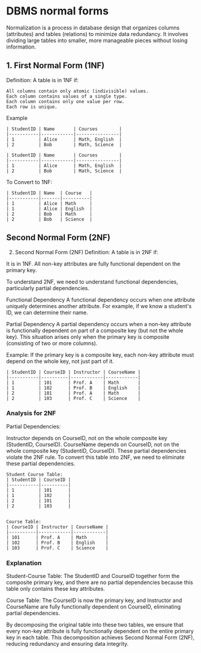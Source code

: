 # DBMS normal forms

Normalization is a process in database design that organizes columns (attributes) and tables (relations) to minimize data redundancy. It involves dividing large tables into smaller, more manageable pieces without losing information.

## 1. First Normal Form (1NF)

Definition: A table is in 1NF if:

```
All columns contain only atomic (indivisible) values.
Each column contains values of a single type.
Each column contains only one value per row.
Each row is unique.
```

Example

```
| StudentID | Name       | Courses        |
|-----------|------------|----------------|
| 1         | Alice      | Math, English  |
| 2         | Bob        | Math, Science  |

| StudentID | Name       | Courses        |
|-----------|------------|----------------|
| 1         | Alice      | Math, English  |
| 2         | Bob        | Math, Science  |
```

To Convert to 1NF:

```
| StudentID | Name  | Course   |
|-----------|-------|----------|
| 1         | Alice | Math     |
| 1         | Alice | English  |
| 2         | Bob   | Math     |
| 2         | Bob   | Science  |
```

## Second Normal Form (2NF)

2. Second Normal Form (2NF)
Definition: A table is in 2NF if:

It is in 1NF.
All non-key attributes are fully functional dependent on the primary key.

To understand 2NF, we need to understand functional dependencies, particularly partial dependencies.

Functional Dependency
A functional dependency occurs when one attribute uniquely determines another attribute. For example, if we know a student's ID, we can determine their name.

Partial Dependency
A partial dependency occurs when a non-key attribute is functionally dependent on part of a composite key (but not the whole key). This situation arises only when the primary key is composite (consisting of two or more columns).

Example:
If the primary key is a composite key, each non-key attribute must depend on the whole key, not just part of it.

```
| StudentID | CourseID | Instructor | CourseName |
|-----------|----------|------------|------------|
| 1         | 101      | Prof. A    | Math       |
| 1         | 102      | Prof. B    | English    |
| 2         | 101      | Prof. A    | Math       |
| 2         | 103      | Prof. C    | Science    |

```


### Analysis for 2NF
Partial Dependencies:

Instructor depends on CourseID, not on the whole composite key (StudentID, CourseID).
CourseName depends on CourseID, not on the whole composite key (StudentID, CourseID).
These partial dependencies violate the 2NF rule. To convert this table into 2NF, we need to eliminate these partial dependencies.

```
Student Course Table:
| StudentID | CourseID |
|-----------|----------|
| 1         | 101      |
| 1         | 102      |
| 2         | 101      |
| 2         | 103      |


Course Table:
| CourseID | Instructor | CourseName |
|----------|------------|------------|
| 101      | Prof. A    | Math       |
| 102      | Prof. B    | English    |
| 103      | Prof. C    | Science    |

```

### Explanation
Student-Course Table: The StudentID and CourseID together form the composite primary key, and there are no partial dependencies because this table only contains these key attributes.

Course Table: The CourseID is now the primary key, and Instructor and CourseName are fully functionally dependent on CourseID, eliminating partial dependencies.

By decomposing the original table into these two tables, we ensure that every non-key attribute is fully functionally dependent on the entire primary key in each table. This decomposition achieves Second Normal Form (2NF), reducing redundancy and ensuring data integrity.
